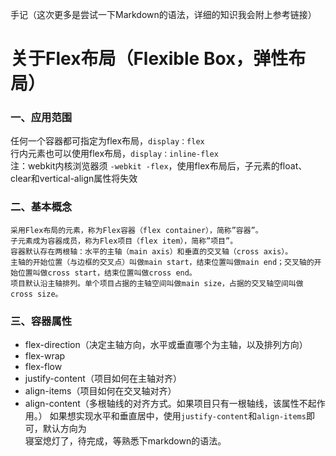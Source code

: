   手记（这次更多是尝试一下Markdown的语法，详细的知识我会附上参考链接）
  
  # 关于Flex布局（Flexible Box，弹性布局）
  ### 一、应用范围
  任何一个容器都可指定为flex布局，`display：flex`  
  行内元素也可以使用flex布局，`display：inline-flex`  
  注：webkit内核浏览器须 `-webkit -flex`，使用flex布局后，子元素的float、clear和vertical-align属性将失效      
  ### 二、基本概念
    采用Flex布局的元素，称为Flex容器（flex container），简称”容器”。    
    子元素成为容器成员，称为Flex项目（flex item），简称”项目”。  
    容器默认存在两根轴：水平的主轴（main axis）和垂直的交叉轴（cross axis）。  
    主轴的开始位置（与边框的交叉点）叫做main start，结束位置叫做main end；交叉轴的开始位置叫做cross start，结束位置叫做cross end。  
    项目默认沿主轴排列。单个项目占据的主轴空间叫做main size，占据的交叉轴空间叫做cross size。  
  ### 三、容器属性
  + flex-direction（决定主轴方向，水平或垂直哪个为主轴，以及排列方向）
  + flex-wrap
  + flex-flow
  + justify-content（项目如何在主轴对齐）
  + align-items（项目如何在交叉轴对齐）
  + align-content（多根轴线的对齐方式。如果项目只有一根轴线，该属性不起作用。）
  如果想实现水平和垂直居中，使用`justify-content`和`align-items`即可，默认方向为  
  寝室熄灯了，待完成，等熟悉下markdown的语法。
